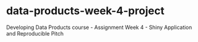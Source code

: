 # data-products-week-4-project
Developing Data Products course - Assignment Week 4 - Shiny Application and Reproducible Pitch
